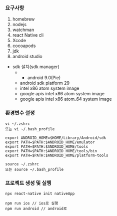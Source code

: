 ### 요구사항
1. homebrew
2. nodejs
3. watchman
4. react Native cli
5. Xcode
6. cocoapods
7. jdk
8. android studio
- sdk 설치(sdk manager)
  - * android 9.0(Pie)
  - android sdk platform 29
  - intel x86 atom system image
  - google apis intel x86 atom system image
  - google apis intel x86 atom_64 system image

### 환경변수 설정
```
vi ~/.zshrc
또는 vi ~/.bash_profile
```
```
export ANDROID_HOME=$HOME/Library/Android/sdk
export PATH=$PATH:$ANDROID_HOME/emulator
export PATH=$PATH:$ANDROID_HOME/tools
export PATH=$PATH:$ANDROID_HOME/tools/bin
export PATH=$PATH:$ANDROID_HOME/platform-tools
```
```
source ~/.zshrc
또는 source ~/.bash_profile
```

### 프로젝트 생성 및 실행
```
npx react-native init nativeApp

npm run ios // ios로 실행
npm run android // android로 
```
